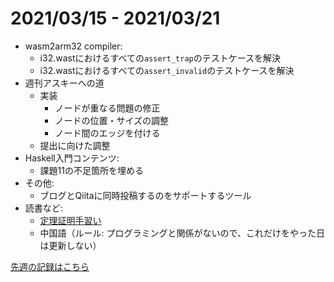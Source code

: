 # 2021/03/15 - 2021/03/21

- wasm2arm32 compiler:
    - i32.wastにおけるすべての`assert_trap`のテストケースを解決
    - i32.wastにおけるすべての`assert_invalid`のテストケースを解決
- 週刊アスキーへの道
    - 実装
        - ノードが重なる問題の修正
        - ノードの位置・サイズの調整
        - ノード間のエッジを付ける
    - 提出に向けた調整
- Haskell入門コンテンツ:
    - 課題11の不足箇所を埋める
- その他:
    - ブログとQiitaに同時投稿するのをサポートするツール
- 読書など:
    - [定理証明手習い](https://www.lambdanote.com/collections/littleprover)
    - 中国語（ルール: プログラミングと関係がないので、これだけをやった日は更新しない）

[先週の記録はこちら](https://github.com/igrep/daily-commits/blob/2f285f9f4b6f9e4282c582787753e4a1d4789529/yesterday.md)
